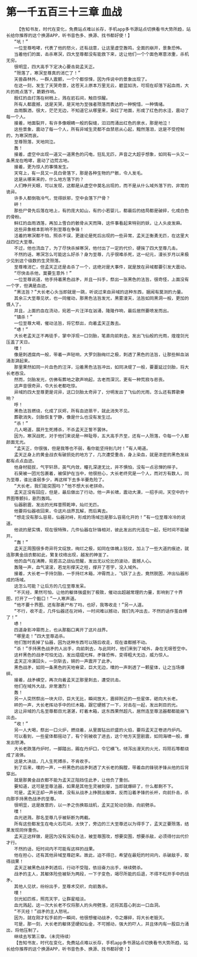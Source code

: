 # 第一千五百三十三章 血战
        【告知书友，时代在变化，免费站点难以长存，手机app多书源站点切换看书大势所趋，站长给你推荐的这个换源APP，听书音色多、换源、找书都好使！】
       “吼！”
       一位至尊咆哮，代表了他的怒火，还有战意，让这里虚空轰鸣，全面的崩开，景象恐怖。
       当着他们的面，击杀寒溟，四大至尊都没有能救下来，这让他们一个个面色寒意浓重，杀机无穷。
       很明显，四大高手下定决心要击毙孟天正。
       “殒落了，寒溟至尊真的消亡了！”
       天兽森林外，一群人震颤，一个个都惊悚，因为传说中的景象出现了。
       在这一刻，发生了天哭奇景，这苍天上原本万里无云，碧蓝如洗，可现在却落下起血雨，大片的雨点落下，簌簌作响。
       殷红的血打落在树梢上，溅在岩石间，触目惊醒。
       所有人都震撼，这是天哭，是天地为至强者殒落而表达的一种惋惜，一种情绪。
       血雨飘洒，很大，茫茫无边，不知道它从哪里来，染红了地面，形成了红色的水洼，震动了每一个人。
       接着，地面裂开，有许多像眼睛一般的裂缝，汩汩而涌出红色的泉水，那是地泣！
       这些景象，震动了每一个人，所有异域生灵都不自禁悲从心起，黯然落泪，这是不受控制的，为寒溟而哀。
       至尊殒落，天地同泣。
       轰！
       接着，虚空中出现一道又一道黑色的闪电，狂乱无匹，声音之大超乎想象，如同有一头又一条黑龙在咆哮，震动了边荒古地。
       接着，更为惊人的事情发生。
       天穹上，有一具又一具白骨落下，那是各种生物的尸骸，令人发毛。
       这是从哪来来的，什么地方落下的？
       人们睁开天眼，可以发现，这都是从虚空中莫名出现的，而不是从什么域外落下的，非常的诡异。
       许多人都倒吸冷气，觉得妖邪，空中会落下尸骨？
       砰！
       那些尸骨先后落在地上，有的庞大如山，有的小若婴儿，都最后的结局都是破碎，化成白色的骨粉。
       鲜红的血雨洒落，再加上雪白的骸骨从天而降，这件事看起来特别的妖，让人头皮发麻。
       这些异象根本影响不到至尊在争锋！
       活着的寒溟都不怕，照杀不误，更遑论是死后出现的一些异常，孟天正衡勇无匹，在这里大战四位大至尊。
       不过，他也流血了，为了尽快杀掉寒溟，他付出了一定的代价，硬挨了四大至尊几击。
       不然的话，寒溟怎么可能这么好杀？身为至尊，几乎很难杀死，这一纪元，漫长岁月以来极少见到这个级数的生灵殒落。
       至尊难消亡，但孟天正还是击杀了一个，这绝对是大事件，就是放在异域都要引发大震动。
       “尽快击杀他，莫要生意外！”
       一位至尊说道，他手持着黑色战矛，并且一抖手，祭出一张黑色的法旨，很奇怪，上面没有一个字，但满是血迹。
       “黑法旨？”大长老心头当即就是一跳，听说过来自异域的这种东西，据闻有莫测的力量。
       其余三大至尊见状，也一同催动，那黑色法旨发光，黑雾漫天，法旨如同黑洞一般，更加的慑人了。
       并且，上面的血在流动，宛若一片汪洋在汹涌，隆隆作响，最后居然要喷发而出。
       “镇杀！”
       一位至尊大喝，催动法旨，将它祭出，向着孟天正轰去。
       “哧！”
       大长老孟天正不再徒手，掌中浮现一口剑胎，笔直向前刺去，发出飞仙般的光雨，煌煌剑光压盖了天日。
       噗！
       像是刺透腐肉一般，带着一声轻响，大罗剑胎绚烂之极，刺透了黑色的法旨，让那些鲜血汹涌澎湃起来。
       那里果然如同一片血色的汪洋，沿着黑色法旨冲出，如同决堤了一般，要蔓延过剑胎，将大长老吞没。
       然而，剑胎发光，仿佛有葬地之歌声响起，古老而深沉，更有一种荒寂与悲丧。
       这声音很奇异，令大长老都吃惊。
       异域的四大至尊更是诧异，这口剑胎太奇异了，分明发出了飞仙的光雨，怎么还有葬歌奏响？
       呼！
       黑色法旨燃烧，化成了灰烬，所有血迹蒸干，就此消失不见。
       葬歌消失，剑胎恢复宁静，像是什么也没有发生过。
       “杀！”
       几人喝道，展开生死搏杀，不杀孟天正誓不罢休。
       因为，寒溟战死，对于他们来说是一种耻辱，五大高手齐至，还有一人殒落，令每一个人都颜面无光。
       “孟天正，你很强，但是我等也不弱，看你能坚持到几时！”有人喝道。
       孟天正身上的黄金战衣有破损处的地方了，几次遭受重击，身上染血，就是浓密的黑色发丝都有点点血迹。
       他身材挺拔，气宇轩昂，英气内敛，瞳孔深邃无比，并不惧怕，没有一点忌惮的样子。
       石昊被一团光包裹着，被保护在当中，他很担心，大长老终究是一个人，而对方有数人，同为至尊，谁比谁弱多少，再这样下去多半要危险了。
       “大长老，我们能突围吗？”他不想大长老拼命。
       孟天正没有回应，但是，最后做出了行动，他一声长啸，震动大漠，一招手间，天空中的十界图等颤抖，剧烈轰鸣。
       仙器剧震，发出的光辉普照乾坤，灿烂无匹。
       他要将仙器收回来，令这片战界瓦解，而后离去。
       “想走没有那么容易，仙器对峙，形成的场域岂是那么容易化开的！”有一位至尊冷冷的说道。
       他说的是实情，现在很特殊，几件仙器在针锋相对，彼此发出的光连在一起，短时间不能破开。
       “轰！”
       孟天正周围很多奇异符文绽放，绚烂之极，如同在体魄上铭纹，加上了一些大道的痕迹，就连那黄金战衣都如此，繁复纹络出现，越发的神圣了。
       他的血气在沸腾，宛若古之战仙觉醒，发出无以伦比的波动，震撼人心。
       轰隆一声，血气滚滚，若龙形撑天之柱，撑开了苍宇，没入域外。
       接着，大长老一手持剑胎，一手持烂木箱，冲霄而上，飞跃了上去，竟然脱困，冲出仙器形成的场域。
       这怎么可能？让后方的几位至尊发呆。
       “不灭经，果然可怕，让他的躯体强盛到了极致，催动出超越常理的力量，影响到了十界图，打开了一个豁口！”一人寒声道。
       “他不要十界图、还有那裹尸布了吗，也好，我等收走！”另一人道。
       “不行，收不走，几件仙器还在对峙，一时间难以撼动，我们先冲出去，不然的话作茧自缚了！”
       哧！
       四道身影冲霄而上，也从那豁口离开了这片战界。
       “哪里走！”四大至尊追杀。
       他们暂时丢掉了仙器，因为这种东西可以随后收走，现在谁都撼不动。
       “杀！”手持黑色战矛的人出手，向前刺去，与此同时，他们来到了域外，身在无垠苍空中。
       这杆黑色的战矛可怕无边，发出熠熠光辉，矛锋恐怖，变得粗大无边，威力惊人。
       孟天正冷漠回头，一剑斩去，锵的一声震开了此矛。
       黑色战矛，如同一条黑色的天地脊梁，巨大无边，噗的一声刺透了一颗星体，让之当场爆碎。
       接着，战矛横空，再次向着孟天正那里刺去，遭受抗击。
       他们在域外大战，非常激烈！
       轰！
       另一人突然祭出一块大印，巨大无比，瞬间放大，震碎附近的一些星体，砸向大长老。
       砰的一声，大长老挥动手中的烂木箱，跟它硬撼了一下，对击在一起，发出刺目的光。
       这让异域的几名至尊都目光湛湛，盯着木箱，这东西果然超凡，居然连至尊法器都都能崩飞出去。
       “收！”
       另一人大喝，祭出一口火炉，燃烧着，从里面钻出炽盛的火焰，要将孟天正卷进丹炉内。
       可以看到，一些星体都摇动了，有个别被收了进去，这个地方天罡剧震，如同海啸一般，爆发出怒涛。
       大长老跌落丹炉时，一脚踏出，踢在丹炉口，令它横飞，倾泻出漫天的火光，将陨石等都烧成了液体。
       这是大决战，几人生死搏杀，不肯收手。
       到了后来，噗的一声，一杆黑色的战矛刺透了大长老的胸膛，带着血的锋锐矛锋从他的后背穿出。
       就是那黄金战衣都不能为孟天正阻挡住此矛，让他负了重创。
       要知道，这可是至尊法器，如果是其他生灵被刺穿，当即就爆碎了，什么都剩不下。
       可是，孟天正却一声长啸，没有从战矛上挣脱出躯体，反而沿着矛锋的长杆，向前扑击，杀向那手持黑色战矛的至尊。
       很明显，这是故意的，以一矛之伤换取战机，孟天正轮动剑胎，向前劈杀。
       噗！
       血光迸溅，那名至尊几乎被斩断为两截。
       所有这些都发生在电火石花间，太快了，旁边的三大至尊还以为得手了，孟天正要殒落，结果发现同伴重伤。
       孟天正这样做，是因为没有没有办法，被至尊围攻，想要突围，想要杀敌，必须得付出代价才行。
       不然的话，短时间内不可能有这样的战果。
       他在担心，还有其他异域至尊赶来。故此，迫不得已，希望在最短的时间内，杀破敌手，取得战果！
       孟天正被黑色战矛刺透后，行动不受阻，依旧奋力出手，继续劈杀。
       战矛的主人，其躯体险些被斩为两段，一下子变色，竭尽所能的后退，不得不松开手中的战矛。
       其他人见状，纷纷出手，至尊术交织，向前轰杀。
       噗！
       剑光如匹练，照亮天宇，让群星暗淡。
       血光溅起，这一次大长老不仅将那人的头颅劈落，还将其眉心刺出一口血洞。
       “不灭经！”战矛的主人怒吼。
       因为，就在刚才松手前的一瞬间，他很想催动战矛，令之爆碎，将大长老毁灭。
       可是，那一刻，大长老的躯体坚硬如仙金，不可撼动，强大的吓人，并且体内有一股巨力涌出，将他压制了。
       继续去写第三章。（未完待续）
       【告知书友，时代在变化，免费站点难以长存，手机app多书源站点切换看书大势所趋，站长给你推荐的这个换源APP，听书音色多、换源、找书都好使！】